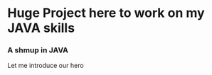 # Huge Project here to work on my JAVA skills

### A shmup in JAVA 
Let me introduce our hero
[](https://github.com/nanookOlive/Chmod/blob/master/download(2).gif)
